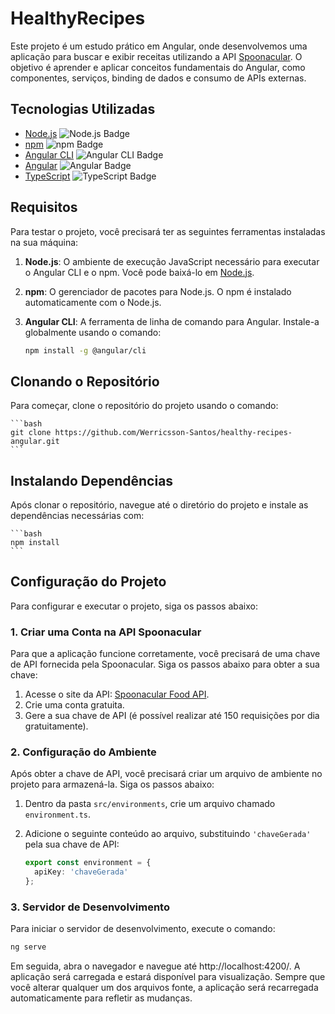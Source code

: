 # HealthyRecipes

Este projeto é um estudo prático em Angular, onde desenvolvemos uma aplicação para buscar e exibir receitas utilizando a API [Spoonacular](https://spoonacular.com/food-api). O objetivo é aprender e aplicar conceitos fundamentais do Angular, como componentes, serviços, binding de dados e consumo de APIs externas.

## Tecnologias Utilizadas

- [Node.js](https://nodejs.org/) ![Node.js Badge](https://img.shields.io/badge/Node.js-22.x-brightgreen)
- [npm](https://www.npmjs.com/) ![npm Badge](https://img.shields.io/badge/npm-10.x-red)
- [Angular CLI](https://github.com/angular/angular-cli) ![Angular CLI Badge](https://img.shields.io/badge/Angular%20CLI-15.x-blue)
- [Angular](https://angular.io/) ![Angular Badge](https://img.shields.io/badge/Angular-15.x-red)
- [TypeScript](https://www.typescriptlang.org/) ![TypeScript Badge](https://img.shields.io/badge/TypeScript-4.x-blueviolet)

## Requisitos

Para testar o projeto, você precisará ter as seguintes ferramentas instaladas na sua máquina:

1. **Node.js**: O ambiente de execução JavaScript necessário para executar o Angular CLI e o npm. Você pode baixá-lo em [Node.js](https://nodejs.org/).
2. **npm**: O gerenciador de pacotes para Node.js. O npm é instalado automaticamente com o Node.js.
3. **Angular CLI**: A ferramenta de linha de comando para Angular. Instale-a globalmente usando o comando:

   ```bash
   npm install -g @angular/cli

## Clonando o Repositório

Para começar, clone o repositório do projeto usando o comando:

    ```bash
    git clone https://github.com/Werricsson-Santos/healthy-recipes-angular.git
    ```
## Instalando Dependências

Após clonar o repositório, navegue até o diretório do projeto e instale as dependências necessárias com:

    ```bash
    npm install
    ```

## Configuração do Projeto

Para configurar e executar o projeto, siga os passos abaixo:

### 1. Criar uma Conta na API Spoonacular

Para que a aplicação funcione corretamente, você precisará de uma chave de API fornecida pela Spoonacular. Siga os passos abaixo para obter a sua chave:

1. Acesse o site da API: [Spoonacular Food API](https://spoonacular.com/food-api).
2. Crie uma conta gratuita.
3. Gere a sua chave de API (é possível realizar até 150 requisições por dia gratuitamente).

### 2. Configuração do Ambiente

Após obter a chave de API, você precisará criar um arquivo de ambiente no projeto para armazená-la. Siga os passos abaixo:

1. Dentro da pasta `src/environments`, crie um arquivo chamado `environment.ts`.
2. Adicione o seguinte conteúdo ao arquivo, substituindo `'chaveGerada'` pela sua chave de API:

   ```typescript
   export const environment = {
     apiKey: 'chaveGerada'
   };
   ```

### 3. Servidor de Desenvolvimento

Para iniciar o servidor de desenvolvimento, execute o comando:

   ```bash
   ng serve
   ```
Em seguida, abra o navegador e navegue até http://localhost:4200/. A aplicação será carregada e estará disponível para visualização. Sempre que você alterar qualquer um dos arquivos fonte, a aplicação será recarregada automaticamente para refletir as mudanças.